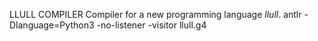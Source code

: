 <h> LLULL COMPILER </h>
Compiler for a new programming language *llull*.
antlr -Dlanguage=Python3 -no-listener -visitor llull.g4